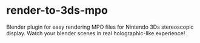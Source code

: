 # render-to-3ds-mpo
Blender plugin for easy rendering MPO files for Nintendo 3Ds stereoscopic display. Watch your blender scenes in real holographic-like experience!
